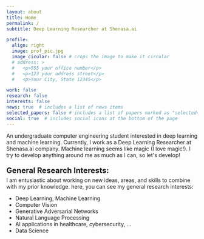```yaml
---
layout: about
title: Home
permalink: /
subtitle: Deep Learning Researcher at Shenasa.ai

profile:
  align: right
  image: prof_pic.jpg
  image_cicular: false # crops the image to make it circular
  # address: >
  #   <p>555 your office number</p>
  #   <p>123 your address street</p>
  #   <p>Your City, State 12345</p>

work: false
research: false
interests: false
news: true  # includes a list of news items
selected_papers: false # includes a list of papers marked as "selected={true}"
social: true  # includes social icons at the bottom of the page
---
```


An undergraduate computer engineering student interested in deep learning and machine learning. Currently, I work as a Deep Learning Researcher at Shenasa.ai company. Machine learning seems like magic (I love magic!). I try to develop anything around me as much as I can, so let's develop!

<p style='font-weight:bold; margin-bottom: 5px; font-size: 20px'> General Research Interests:</p>
I am entusiastic about working on new ideas, areas, and skills to combine with my prior knowledge. here, you can see my general research interests:

- Deep Learning, Machine Learning
- Computer Vision
- Generative Adversarial Networks
- Natural Language Processing
- AI applications in healthcare, cybersecurity, ...
- Data Science

<!-- Specific: Image Segmentation, Face anti-spoofing -->